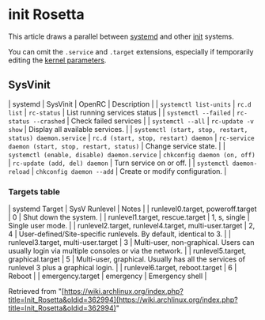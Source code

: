 # init Rosetta

This article draws a parallel between [systemd](/index.php/Systemd "Systemd") and other [init](/index.php/Init "Init") systems.

You can omit the `.service` and `.target` extensions, especially if temporarily editing the [kernel parameters](/index.php/Kernel_parameters "Kernel parameters").

## SysVinit

| systemd | SysVinit | OpenRC | Description |
| `systemctl list-units` | `rc.d list` | `rc-status` | List running services status |
| `systemctl --failed` | `rc-status --crashed` | Check failed services |
| `systemctl --all` | `rc-update -v show` | Display all available services. |
| `systemctl (start, stop, restart, status) daemon.service` | `rc.d (start, stop, restart) daemon` | `rc-service daemon (start, stop, restart, status)` | Change service state. |
| `systemctl (enable, disable) daemon.service` | `chkconfig daemon (on, off)` | `rc-update (add, del) daemon` | Turn service on or off. |
| `systemctl daemon-reload` | `chkconfig daemon --add` | Create or modify configuration. |

### Targets table

| systemd Target | SysV Runlevel | Notes |
| runlevel0.target, poweroff.target | 0 | Shut down the system. |
| runlevel1.target, rescue.target | 1, s, single | Single user mode. |
| runlevel2.target, runlevel4.target, multi-user.target | 2, 4 | User-defined/Site-specific runlevels. By default, identical to 3. |
| runlevel3.target, multi-user.target | 3 | Multi-user, non-graphical. Users can usually login via multiple consoles or via the network. |
| runlevel5.target, graphical.target | 5 | Multi-user, graphical. Usually has all the services of runlevel 3 plus a graphical login. |
| runlevel6.target, reboot.target | 6 | Reboot |
| emergency.target | emergency | Emergency shell |

Retrieved from "[https://wiki.archlinux.org/index.php?title=Init_Rosetta&oldid=362994](https://wiki.archlinux.org/index.php?title=Init_Rosetta&oldid=362994)"